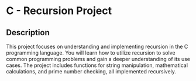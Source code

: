 # C - Recursion Project

## Description
This project focuses on understanding and implementing recursion in the C programming language. You will learn how to utilize recursion to solve common programming problems and gain a deeper understanding of its use cases. The project includes functions for string manipulation, mathematical calculations, and prime number checking, all implemented recursively.

